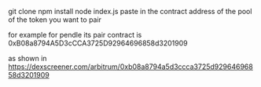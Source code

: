 git clone 
npm install 
node index.js
paste in the contract address of the pool of the token you want to pair 

for example for pendle its pair contract is 0xB08a8794A5D3cCCA3725D92964696858d3201909

as shown in https://dexscreener.com/arbitrum/0xb08a8794a5d3ccca3725d92964696858d3201909
